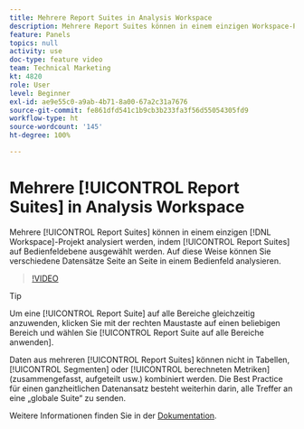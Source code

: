 ```yaml
---
title: Mehrere Report Suites in Analysis Workspace
description: Mehrere Report Suites können in einem einzigen Workspace-Projekt analysiert werden, indem Report Suites auf Bedienfeldebene ausgewählt werden. Auf diese Weise können Sie verschiedene Datensätze Seite an Seite in einem Bedienfeld analysieren.
feature: Panels
topics: null
activity: use
doc-type: feature video
team: Technical Marketing
kt: 4820
role: User
level: Beginner
exl-id: ae9e55c0-a9ab-4b71-8a00-67a2c31a7676
source-git-commit: fe861dfd541c1b9cb3b233fa3f56d55054305fd9
workflow-type: ht
source-wordcount: '145'
ht-degree: 100%

---
```


# Mehrere [!UICONTROL Report Suites] in Analysis Workspace

Mehrere [!UICONTROL Report Suites] können in einem einzigen [!DNL Workspace]-Projekt analysiert werden, indem [!UICONTROL Report Suites] auf Bedienfeldebene ausgewählt werden. Auf diese Weise können Sie verschiedene Datensätze Seite an Seite in einem Bedienfeld analysieren.

>[!VIDEO](https://video.tv.adobe.com/v/32843/?quality=12)

>[!TIP]
>
> Um eine [!UICONTROL Report Suite] auf alle Bereiche gleichzeitig anzuwenden, klicken Sie mit der rechten Maustaste auf einen beliebigen Bereich und wählen Sie [!UICONTROL Report Suite auf alle Bereiche anwenden].

Daten aus mehreren [!UICONTROL Report Suites] können nicht in Tabellen, [!UICONTROL Segmenten] oder [!UICONTROL berechneten Metriken] (zusammengefasst, aufgeteilt usw.) kombiniert werden. Die Best Practice für einen ganzheitlichen Datenansatz besteht weiterhin darin, alle Treffer an eine „globale Suite“ zu senden.

Weitere Informationen finden Sie in der [Dokumentation](https://experienceleague.adobe.com/docs/analytics/analyze/analysis-workspace/build-workspace-project/multiple-report-suites.html?lang=de).
